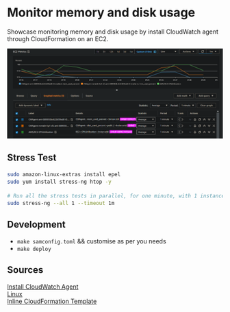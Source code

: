 # Monitor memory and disk usage
Showcase monitoring memory and disk usage by install CloudWatch agent through CloudFormation on an EC2.

![metrics](./metrics.png "Stress Results")

## Stress Test
```sh
sudo amazon-linux-extras install epel
sudo yum install stress-ng htop -y

# Run all the stress tests in parallel, for one minute, with 1 instance of each being run: 
sudo stress-ng --all 1 --timeout 1m
```

## Development
- `make samconfig.toml` && customise as per you needs
- `make deploy`

## Sources

[Install CloudWatch Agent](https://docs.aws.amazon.com/AmazonCloudWatch/latest/monitoring/Install-CloudWatch-Agent.html)  
[Linux](https://docs.aws.amazon.com/AmazonCloudWatch/latest/monitoring/metrics-collected-by-CloudWatch-agent.html#linux-metrics-enabled-by-CloudWatch-agent)  
[Inline CloudFormation Template](https://github.com/awslabs/aws-cloudformation-templates/blob/master/aws/solutions/AmazonCloudWatchAgent/inline/amazon_linux.template)
